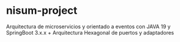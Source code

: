 # nisum-project
Arquitectura de microservicios y orientado a eventos con JAVA 19 y SpringBoot 3.x.x + Arquitectura Hexagonal de puertos y adaptadores
